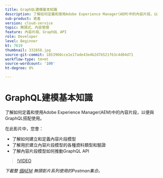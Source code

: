 ```yaml
---
title: GraphQL建模基本知識
description: 了解如何定義和使用Adobe Experience Manager(AEM)中的內容片段，以便與GraphQL搭配使用。
sub-product: 資產
version: cloud-service
topic: 無頭式、內容管理
feature: 內容片段、GraphQL API
role: Developer
level: Beginner
kt: 7619
thumbnail: 332858.jpg
source-git-commit: 1853960cce1e17ade43e4b2d7b521f63c4d04d71
workflow-type: tm+mt
source-wordcount: '100'
ht-degree: 0%

---
```



# GraphQL建模基本知識

了解如何定義和使用Adobe Experience Manager(AEM)中的內容片段，以便與GraphQL搭配使用。

在此影片中，您會：

+ 了解如何建立和定義內容片段模型
+ 了解用於建立內容片段模型的各種資料類型和驗證
+ 了解內容片段模型如何推動GraphQL API

>[!VIDEO](https://video.tv.adobe.com/v/332858/?quality=12&learn=on)

_下載整 [個AEM](./assets/aem-headless-video-series.postman_collection.json) 無頭影片系列使用的Postman集合。_
